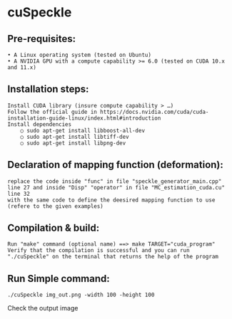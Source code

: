 # cuSpeckle

## Pre-requisites:
	• A Linux operating system (tested on Ubuntu)
	• A NVIDIA GPU with a compute capability >= 6.0 (tested on CUDA 10.x and 11.x)
	
## Installation steps:
	Install CUDA library (insure compute capability > …)
	Follow the official guide in https://docs.nvidia.com/cuda/cuda-installation-guide-linux/index.html#introduction
	Install dependencies
		○ sudo apt-get install libboost-all-dev
		○ sudo apt-get install libtiff-dev
		○ sudo apt-get install libpng-dev

## Declaration of mapping function (deformation):
	replace the code inside "func" in file "speckle_generator_main.cpp" line 27 and inside "Disp" "operator" in file "MC_estimation_cuda.cu" line 32 
	with the same code to define the deesired mapping function to use (refere to the given examples)

## Compilation & build:
	Run "make" command (optional name) ==> make TARGET="cuda_program"
	Verify that the compilation is successful and you can run "./cuSpeckle" on the terminal that returns the help of the program
	
## Run Simple command: 
	./cuSpeckle img_out.png -width 100 -height 100
	
Check the output image
